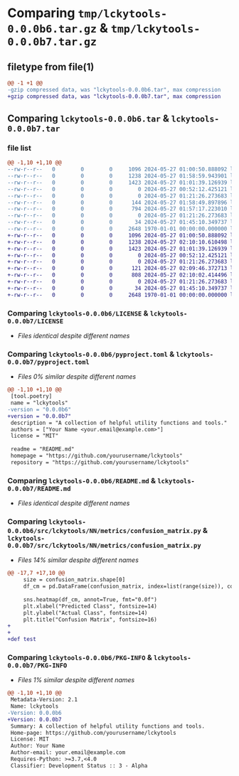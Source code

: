 # Comparing `tmp/lckytools-0.0.0b6.tar.gz` & `tmp/lckytools-0.0.0b7.tar.gz`

## filetype from file(1)

```diff
@@ -1 +1 @@
-gzip compressed data, was "lckytools-0.0.0b6.tar", max compression
+gzip compressed data, was "lckytools-0.0.0b7.tar", max compression
```

## Comparing `lckytools-0.0.0b6.tar` & `lckytools-0.0.0b7.tar`

### file list

```diff
@@ -1,10 +1,10 @@
--rw-r--r--   0        0        0     1096 2024-05-27 01:00:50.888092 lckytools-0.0.0b6/LICENSE
--rw-r--r--   0        0        0     1238 2024-05-27 01:58:59.943901 lckytools-0.0.0b6/pyproject.toml
--rw-r--r--   0        0        0     1423 2024-05-27 01:01:39.126939 lckytools-0.0.0b6/README.md
--rw-r--r--   0        0        0        0 2024-05-27 00:52:12.425121 lckytools-0.0.0b6/src/lckytools/__init__.py
--rw-r--r--   0        0        0        0 2024-05-27 01:21:26.273683 lckytools-0.0.0b6/src/lckytools/NN/__init__.py
--rw-r--r--   0        0        0      144 2024-05-27 01:58:49.897896 lckytools-0.0.0b6/src/lckytools/NN/metrics/__init__.py
--rw-r--r--   0        0        0      794 2024-05-27 01:57:17.223010 lckytools-0.0.0b6/src/lckytools/NN/metrics/confusion_matrix.py
--rw-r--r--   0        0        0        0 2024-05-27 01:21:26.273683 lckytools-0.0.0b6/src/lckytools/NN/torch/__init__.py
--rw-r--r--   0        0        0       34 2024-05-27 01:45:10.349737 lckytools-0.0.0b6/src/lckytools/NN/torch/summary_model.py
--rw-r--r--   0        0        0     2648 1970-01-01 00:00:00.000000 lckytools-0.0.0b6/PKG-INFO
+-rw-r--r--   0        0        0     1096 2024-05-27 01:00:50.888092 lckytools-0.0.0b7/LICENSE
+-rw-r--r--   0        0        0     1238 2024-05-27 02:10:10.610498 lckytools-0.0.0b7/pyproject.toml
+-rw-r--r--   0        0        0     1423 2024-05-27 01:01:39.126939 lckytools-0.0.0b7/README.md
+-rw-r--r--   0        0        0        0 2024-05-27 00:52:12.425121 lckytools-0.0.0b7/src/lckytools/__init__.py
+-rw-r--r--   0        0        0        0 2024-05-27 01:21:26.273683 lckytools-0.0.0b7/src/lckytools/NN/__init__.py
+-rw-r--r--   0        0        0      121 2024-05-27 02:09:46.372713 lckytools-0.0.0b7/src/lckytools/NN/metrics/__init__.py
+-rw-r--r--   0        0        0      808 2024-05-27 02:10:02.414496 lckytools-0.0.0b7/src/lckytools/NN/metrics/confusion_matrix.py
+-rw-r--r--   0        0        0        0 2024-05-27 01:21:26.273683 lckytools-0.0.0b7/src/lckytools/NN/torch/__init__.py
+-rw-r--r--   0        0        0       34 2024-05-27 01:45:10.349737 lckytools-0.0.0b7/src/lckytools/NN/torch/summary_model.py
+-rw-r--r--   0        0        0     2648 1970-01-01 00:00:00.000000 lckytools-0.0.0b7/PKG-INFO
```

### Comparing `lckytools-0.0.0b6/LICENSE` & `lckytools-0.0.0b7/LICENSE`

 * *Files identical despite different names*

### Comparing `lckytools-0.0.0b6/pyproject.toml` & `lckytools-0.0.0b7/pyproject.toml`

 * *Files 0% similar despite different names*

```diff
@@ -1,10 +1,10 @@
 [tool.poetry]
 name = "lckytools"
-version = "0.0.0b6"
+version = "0.0.0b7"
 description = "A collection of helpful utility functions and tools."
 authors = ["Your Name <your.email@example.com>"]
 license = "MIT"
 
 readme = "README.md"
 homepage = "https://github.com/yourusername/lckytools"
 repository = "https://github.com/yourusername/lckytools"
```

### Comparing `lckytools-0.0.0b6/README.md` & `lckytools-0.0.0b7/README.md`

 * *Files identical despite different names*

### Comparing `lckytools-0.0.0b6/src/lckytools/NN/metrics/confusion_matrix.py` & `lckytools-0.0.0b7/src/lckytools/NN/metrics/confusion_matrix.py`

 * *Files 14% similar despite different names*

```diff
@@ -17,7 +17,10 @@
     size = confusion_matrix.shape[0]
     df_cm = pd.DataFrame(confusion_matrix, index=list(range(size)), columns=list(range(size)))
 
     sns.heatmap(df_cm, annot=True, fmt="0.0f")
     plt.xlabel("Predicted Class", fontsize=14)
     plt.ylabel("Actual Class", fontsize=14)
     plt.title("Confusion Matrix", fontsize=16)
+
+
+def test
```

### Comparing `lckytools-0.0.0b6/PKG-INFO` & `lckytools-0.0.0b7/PKG-INFO`

 * *Files 1% similar despite different names*

```diff
@@ -1,10 +1,10 @@
 Metadata-Version: 2.1
 Name: lckytools
-Version: 0.0.0b6
+Version: 0.0.0b7
 Summary: A collection of helpful utility functions and tools.
 Home-page: https://github.com/yourusername/lckytools
 License: MIT
 Author: Your Name
 Author-email: your.email@example.com
 Requires-Python: >=3.7,<4.0
 Classifier: Development Status :: 3 - Alpha
```

